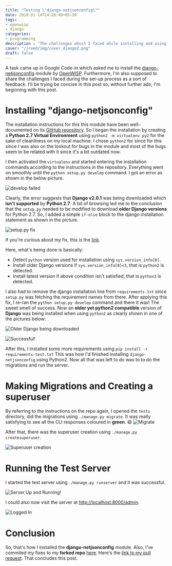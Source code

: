 ```yaml
---
title: "Testing \"django-netjsonconfig\""
date: 2018-01-14T14:28:40+05:30
tags:
- openwisp
- django
categories:
- programming
description : "The challenges which I faced while installing and using **django-netjsonconfig**. "
cover: "/jreed/img/cover_django2.png"
draft: false
---
```


A task came up in Google Code-in which asked me to install the
[django-netjsonconfig](https://github.com/openwisp/django-netjsonconfig)
module by
[OpenWISP](https://www.openwisp.org).
Furthermore, I'm also supposed to share the
challenges I faced during the set-up process as a sort of feedback. I'll be trying
be concise in this post so, without further ado, I'm beginning with this post.

# Installing "django-netjsonconfig"
The installation instructions for this this module have been well-documented on its
[GitHub repository](https://github.com/openwisp/django-netjsonconfig#installing-for-development).
So I began the installation by creating a **Python 2.7 Virtual Environment** using
`python2 -m virtualenv py2` for the sake of cleanliness on my local machine. I chose
`python2` for since for this since I was also on the lookout for bugs in the module and
most of the bugs seem to be related with it since it's a bit outdated now.

I then activated the `virtualenv` and started entering the installation commands
according to the instructions in the repository. Everything went on smoothly until
the `python setup.py develop` command. I got an error as shown in the below picture.

![develop failed](../img/cover_django2.png)

Clearly, the error suggests that **Django v2.0.1** was being downloaded which
**isn't supported** by **Python 2.7**. A bit of browsing led me to the conclusion
that the `setup.py` needed to be modified to download **older Django versions** for
Python 2.7. So, I added a simple `if-else` block to the django installation statement
as shown in the picture.

![setup.py fix](../img/my-fix.png)

If you're curious about my fix,  this is the
[link](https://github.com/UtkarshVerma/django-netjsonconfig/commit/1575acbbc719e539cd8ecbffc761d8b9c2023d56).

Here, what's being done is basically:

- Detect `python` version used for installation using `sys.version_info[0]`.
- Install older Django versions if `sys.version_info[0]<3`, that is `python2` is detected.
- Install latest version if above condition isn't satisfied, that is `python3` is detected.

I also had to remove the django installation line from `requirements.txt` since `setup.py`
was fetching the requirement names from there. After applying this fix, I re-ran the
`python setup.py develop` command and there it was! The sweet smell of success. Now
an **older yet python2 compatible** version of **Django** was being installed when
using `python2` as clearly shown in one of the pictures below:

![Older Django being downloaded](../img/django-v-fixed.png)

![Successful!](../img/Success.png)

After this, I installed some more requirements using `pip install -r requirements-test.txt`
This was how I'd finished installing `django-netjsonconfig` using Python2. Now all that was
left to do was to to do the migrations and run the server.

# Making Migrations and Creating a superuser
By referring to the instructions on the repo again, I opened the `tests` directory,
did the migrations using `./manage.py migrate`. It was really satisfying to see all
the CLI responses coloured in **green**. :smile:
![Migrate](../img/migrate.png)

After that, there was the superuser creation using `./manage.py createsuperuser`.

![Superuser creation](../img/superuser.png)

# Running the Test Server
I started the test server using `./manage.py runserver` and it was successful. 

![Server Up and Running!](../img/up-and-running.png)

I could also now visit the server at
[http://localhost:8000/admin](http://localhost/admin).   

![Logged In](../img/logged-in.png)

# Conclusion
So, that's how I installed the **django-netjsonconfig** module.
Also, I've commited my fixes to my **forked repo**
[here](https://github.com/UtkarshVerma/django-netjsonconfig).
Here's the
[link to my pull request](https://github.com/openwisp/django-netjsonconfig/pull/71).
That concludes this post.









